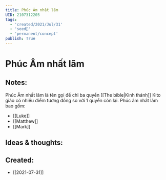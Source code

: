 ```yaml
---
title: Phúc Âm nhất lãm
UID: 2107312205
tags:
  - 'created/2021/Jul/31'
  - 'seed🥜'
  - 'permanent/concept'
publish: True
---
```

# Phúc Âm nhất lãm

## Notes:
Phúc Âm nhất lãm là tên gọi để chỉ ba quyển [[The bible|Kinh thánh]] Kito giáo có nhiều điểm tương đồng so với 1 quyển còn lại. Phúc âm nhất lãm bao gồm:

- [[Luke]]
- [[Matthew]]
- [[Mark]]

## Ideas & thoughts:
## Created:
- [[2021-07-31]]
